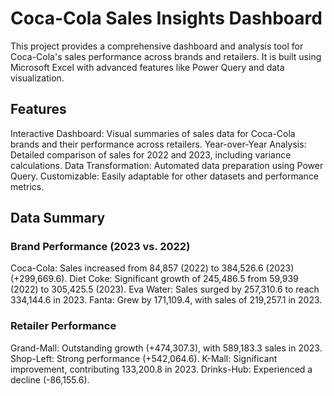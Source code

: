 # Coca-Cola Sales Insights Dashboard
This project provides a comprehensive dashboard and analysis tool for Coca-Cola's sales performance across brands and retailers. It is built using Microsoft Excel with advanced features like Power Query and data visualization.
## Features
Interactive Dashboard: Visual summaries of sales data for Coca-Cola brands and their performance across retailers.
Year-over-Year Analysis: Detailed comparison of sales for 2022 and 2023, including variance calculations.
Data Transformation: Automated data preparation using Power Query.
Customizable: Easily adaptable for other datasets and performance metrics.
## Data Summary
### Brand Performance (2023 vs. 2022)
Coca-Cola: Sales increased from 84,857 (2022) to 384,526.6 (2023) (+299,669.6).
Diet Coke: Significant growth of 245,486.5 from 59,939 (2022) to 305,425.5 (2023).
Eva Water: Sales surged by 257,310.6 to reach 334,144.6 in 2023.
Fanta: Grew by 171,109.4, with sales of 219,257.1 in 2023.
### Retailer Performance
Grand-Mall: Outstanding growth (+474,307.3), with 589,183.3 sales in 2023.
Shop-Left: Strong performance (+542,064.6).
K-Mall: Significant improvement, contributing 133,200.8 in 2023.
Drinks-Hub: Experienced a decline (-86,155.6).
